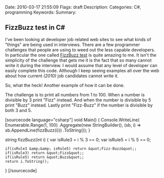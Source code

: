 Date: 2010-03-17 21:55:09
Flags: draft
Description:
Categories: C#, programming
Keywords:
Summary:

## FizzBuzz test in C#

I've been looking at developer job related web sites to see what kinds of "things" are being used in interviews. There are a few programmer challenges that people are using to weed out the less capable developers. In particular the one called <a href="http://imranontech.com/2007/01/24/using-fizzbuzz-to-find-developers-who-grok-coding/">FizzBuzz test</a> is quite amazing to me. It isn't the simplicity of the challenge that gets me it is the fact that so many cannot write it during the interview. I would assume that any level of developer can easily complete this code. Although I keep seeing examples all over the web about how current <em>(2010)</em> job candidates cannot write it.

So, what the heck! Another example of how it can be done.

The challenge is to print all numbers from 1 to 100. When a number is divisible by 3 print "Fizz" instead. And when the number is divisible by 5 print "Buzz" instead. Lastly print "Fizz-Buzz" if the number is divisible by both 3 and 5.

[sourcecode language="csharp"]
void Main()
{
    Console.WriteLine(
        Enumerable.Range(1, 100)
            .Aggregate(new StringBuilder(), (sb, i) =&gt; sb.AppendLine(fizzBuzz(i)))
            .ToString());
}

string fizzBuzz(int i)
{
    var isRule3 = i % 3 == 0;
    var isRule5 = i % 5 == 0;

    if(isRule3 &amp;&amp; isRule5) return &quot;Fizz-Buzz&quot;;
    if(isRule3) return &quot;Fizz&quot;;
    if(isRule5) return &quot;Buzz&quot;;
    return i.ToString();
}
[/sourcecode]
